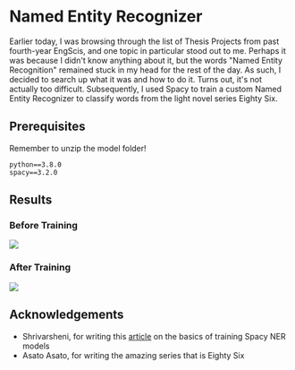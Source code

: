# Named Entity Recognizer
Earlier today, I was browsing through the list of Thesis Projects from past fourth-year EngScis, and one topic in particular stood out to me. Perhaps it was because I didn't know anything about it, but the words "Named Entity Recognition" remained stuck in my head for the rest of the day. As such, I decided to search up what it was and how to do it. Turns out, it's not actually too difficult. Subsequently, I used Spacy to train a custom Named Entity Recognizer to classify words from the light novel series Eighty Six.

## Prerequisites

Remember to unzip the model folder!

```
python==3.8.0
spacy==3.2.0
```

## Results

### Before Training
<img src="https://github.com/Chubbyman2/named_entity_recognition/blob/main/86_untrained_result.PNG">

### After Training
<img src="https://github.com/Chubbyman2/named_entity_recognition/blob/main/86_trained_result.PNG">

## Acknowledgements
* Shrivarsheni, for writing this <a href="https://www.machinelearningplus.com/nlp/training-custom-ner-model-in-spacy/">article</a> on the basics of training Spacy NER models
* Asato Asato, for writing the amazing series that is Eighty Six
